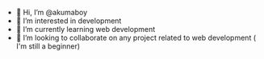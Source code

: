 - 👋 Hi, I’m @akumaboy
- 👀 I’m interested in development
- 🌱 I’m currently learning web development
- 💞️ I’m looking to collaborate on any project related to web development ( I'm still a beginner)


<!---
akumaboy/akumaboy is a ✨ special ✨ repository because its `README.md` (this file) appears on your GitHub profile.
You can click the Preview link to take a look at your changes.
--->
